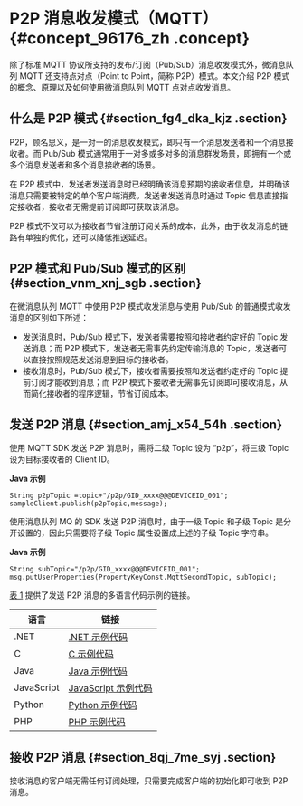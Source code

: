 # P2P 消息收发模式（MQTT） {#concept_96176_zh .concept}

除了标准 MQTT 协议所支持的发布/订阅（Pub/Sub）消息收发模式外，微消息队列 MQTT 还支持点对点（Point to Point，简称 P2P）模式。本文介绍 P2P 模式的概念、原理以及如何使用微消息队列 MQTT 点对点收发消息。

## 什么是 P2P 模式 {#section_fg4_dka_kjz .section}

P2P，顾名思义，是一对一的消息收发模式，即只有一个消息发送者和一个消息接收者。而 Pub/Sub 模式通常用于一对多或多对多的消息群发场景，即拥有一个或多个消息发送者和多个消息接收者的场景。

在 P2P 模式中，发送者发送消息时已经明确该消息预期的接收者信息，并明确该消息只需要被特定的单个客户端消费。发送者发送消息时通过 Topic 信息直接指定接收者，接收者无需提前订阅即可获取该消息。

P2P 模式不仅可以为接收者节省注册订阅关系的成本，此外，由于收发消息的链路有单独的优化，还可以降低推送延迟。

## P2P 模式和 Pub/Sub 模式的区别 {#section_vnm_xnj_sgb .section}

在微消息队列 MQTT 中使用 P2P 模式收发消息与使用 Pub/Sub 的普通模式收发消息的区别如下所述：

-   发送消息时，Pub/Sub 模式下，发送者需要按照和接收者约定好的 Topic 发送消息；而 P2P 模式下，发送者无需事先约定传输消息的 Topic，发送者可以直接按照规范发送消息到目标的接收者。
-   接收消息时，Pub/Sub 模式下，接收者需要按照和发送者约定好的 Topic 提前订阅才能收到消息；而 P2P 模式下接收者无需事先订阅即可接收消息，从而简化接收者的程序逻辑，节省订阅成本。

## 发送 P2P 消息 {#section_amj_x54_54h .section}

使用 MQTT SDK 发送 P2P 消息时，需将二级 Topic 设为 “p2p”，将三级 Topic 设为目标接收者的 Client ID。

**Java 示例**

``` {#codeblock_5q3_eac_luv .language-java}
String p2pTopic =topic+"/p2p/GID_xxxx@@@DEVICEID_001";
sampleClient.publish(p2pTopic,message);
```

使用消息队列 MQ 的 SDK 发送 P2P 消息时，由于一级 Topic 和子级 Topic 是分开设置的，因此只需要将子级 Topic 属性设置成上述的子级 Topic 字符串。

**Java 示例**

``` {#codeblock_6dx_i0v_irv .language-java}
String subTopic="/p2p/GID_xxxx@@@DEVICEID_001";
msg.putUserProperties(PropertyKeyConst.MqttSecondTopic, subTopic);
```

[表 1](#table_f4u_8ag_p50) 提供了发送 P2P 消息的多语言代码示例的链接。

|语言|链接|
|--|--|
|.NET|[.NET 示例代码](https://github.com/AliwareMQ/lmq-demo/blob/master/lmq-DoNet-demo/MQTTSendP2PMessage.cs)|
|C|[C 示例代码](https://github.com/AliwareMQ/lmq-demo/blob/master/lmq-c-demo/src/c/mqttSendP2PMessageDemo.c)|
|Java|[Java 示例代码](https://github.com/AliwareMQ/lmq-demo/blob/master/lmq-java-demo/src/main/java/com/aliyun/openservices/lmq/example/demo/MQTTSendP2PMessage.java)|
|JavaScript|[JavaScript 示例代码](https://github.com/AliwareMQ/lmq-demo/blob/master/lmq-js-demo/mqttSendP2PMessage.html)|
|Python|[Python 示例代码](https://github.com/AliwareMQ/lmq-demo/blob/master/lmq-python-demo/MQTTSendP2PMessage.py)|
|PHP|[PHP 示例代码](https://github.com/AliwareMQ/lmq-demo/blob/master/lmq-php-demo/MQTTSendP2PMessageToMQTT.php)|

## 接收 P2P 消息 {#section_8qj_7me_syj .section}

接收消息的客户端无需任何订阅处理，只需要完成客户端的初始化即可收到 P2P 消息。

